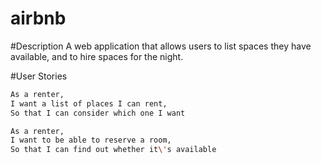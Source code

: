 # airbnb

#Description
A web application that allows users to list spaces they have available, and to hire spaces for the night.

#User Stories
```sh
As a renter,
I want a list of places I can rent,
So that I can consider which one I want

As a renter,
I want to be able to reserve a room,
So that I can find out whether it\'s available 
```
